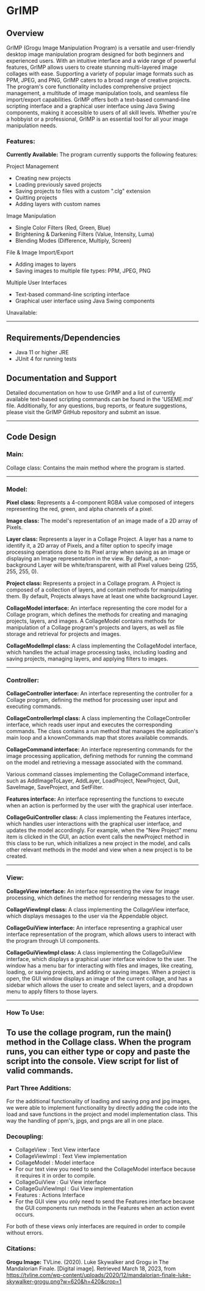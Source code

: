 # GrIMP
## Overview
GrIMP (Grogu Image Manipulation Program) is a versatile and user-friendly desktop image 
manipulation program designed for both beginners and experienced users. With an intuitive interface
and a wide range of powerful features, GrIMP allows users to create stunning multi-layered image 
collages with ease. Supporting a variety of popular image formats such as PPM, JPEG, and PNG, GrIMP 
caters to a broad range of creative projects. The program's core functionality includes 
comprehensive project management, a multitude of image manipulation tools, and seamless file 
import/export capabilities. GrIMP offers both a text-based command-line scripting interface and a 
graphical user interface using Java Swing components, making it accessible to users of all skill 
levels. Whether you're a hobbyist or a professional, GrIMP is an essential tool for all your 
image manipulation needs.

### Features:
**Currently Available:**
The program currently supports the following features:

Project Management
- Creating new projects
- Loading previously saved projects
- Saving projects to files with a custom ".clg" extension
- Quitting projects
- Adding layers with custom names

Image Manipulation
- Single Color Filters (Red, Green, Blue)
- Brightening & Darkening Filters (Value, Intensity, Luma)
- Blending Modes (Difference, Multiply, Screen)

File & Image Import/Export
- Adding images to layers
- Saving images to multiple file types: PPM, JPEG, PNG

Multiple User Interfaces
- Text-based command-line scripting interface
- Graphical user interface using Java Swing components

Unavailable:


---

## Requirements/Dependencies
- Java 11 or higher JRE
- JUnit 4 for running tests


## Documentation and Support
Detailed documentation on how to use GrIMP and a list of currently available text-based scripting 
commands can be found in the 'USEME.md' file. Additionally, for any questions, bug reports, or
feature suggestions, please visit the GrIMP GitHub repository and submit an issue.


---

## Code Design
### Main:
Collage class: Contains the main method where the program is started.

---

### Model:
**Pixel class:** Represents a 4-component RGBA value composed of integers representing the red, 
green, and alpha channels of a pixel. 

**Image class:** The model's representation of an image made of a 2D array of Pixels. 

**Layer class:** Represents a layer in a Collage Project. A layer has a name to identify it, a 2D 
array of Pixels, and a filter option to specify image processing operations done to its Pixel array
when saving as an image or displaying an Image representation in the view. By default, a 
non-background Layer will be white/transparent, with all Pixel values being (255, 255, 255, 0).

**Project class:** Represents a project in a Collage program. A Project is composed of a collection
of layers, and contain methods for manipulating them. By default, Projects always have at least
one white background Layer. 

**CollageModel interface:** An interface representing the core model for a Collage program, 
which defines the methods for creating and managing projects, layers, and images. A CollageModel 
contains methods for manipulation of a Collage program's projects and layers, as well as file 
storage and retrieval for projects and images.

**CollageModelImpl class:** A class implementing the CollageModel interface, which handles the 
actual image processing tasks, including loading and saving projects, managing layers, and applying
filters to images.

---

### Controller:
**CollageController interface:** An interface representing the controller for a Collage program, 
defining the method for processing user input and executing commands.

**CollageControllerImpl class:** A class implementing the CollageController interface, which reads
user input and executes the corresponding commands. The class contains a run method that manages
the application's main loop and a knownCommands map that stores available commands.

**CollageCommand interface:** An interface representing commands for the image processing 
application, defining methods for running the command on the model and retrieving a message
associated with the command.

Various command classes implementing the CollageCommand interface, such as AddImageToLayer, 
AddLayer, LoadProject, NewProject, Quit, SaveImage, SaveProject, and SetFilter.

**Features interface:** An interface representing the functions to execute when an action is
performed by the user with the graphical user interface. 

**CollageGuiController class:** A class implementing the Features interface, which handles user 
interactions with the graphical user interface, and updates the model accordingly. For example, when
the "New Project" menu item is clicked in the GUI, an action event calls the newProject
method in this class to be run, which initializes a new project in the model, and calls other
relevant methods in the model and view when a new project is to be created.

---

### View:
**CollageView interface:** An interface representing the view for image processing, which defines 
the method for rendering messages to the user.

**CollageViewImpl class:** A class implementing the CollageView interface, which displays messages 
to the user via the Appendable object. 

**CollageGuiView interface:** An interface representing a graphical user interface representation of
the program, which allows users to interact with the program through UI components.

**CollageGuiViewImpl class:** A class implementing the CollageGuiView interface, which displays a
graphical user interface window to the user. The window has a menu bar for interacting with files
and images, like creating, loading, or saving projects, and adding or saving images. When a project
is open, the GUI window displays an image of the current collage, and has a sidebar which allows
the user to create and select layers, and a dropdown menu to apply filters to those layers.

---

### How To Use:
To use the collage program, run the main() method in the Collage class. When the program runs,
you can either type or copy and paste the script into the console. View script for list of 
valid commands.
---

### Part Three Additions:

For the additional functionality of loading and saving png and jpg images, we were able to implement
functionality by directly adding the code into the load and save functions in the project and 
model implementation class. This way the handling of ppm's, jpgs, and pngs are all in one place.

### Decoupling:

- CollageView : Text View interface
- CollageViewImpl : Text View implementation
- CollageModel : Model interface
- For our text view you need to send the CollageModel interface because it requires it in order to 
compile.
- CollageGuiView : Gui View interface
- CollageGuiViewImpl : Gui View implementation
- Features : Actions Interface
- For the GUI view you only need to send the Features interface because the GUI components run
methods in the Features when an action event occurs.

For both of these views only interfaces are required in order to compile without errors. 

### Citations:
**Grogu Image:**
TVLine. (2020). Luke Skywalker and Grogu in The Mandalorian Finale. [Digital image]. 
Retrieved March 18, 2023, from 
https://tvline.com/wp-content/uploads/2020/12/mandalorian-finale-luke-skywalker-grogu.png?w=620&h=420&crop=1